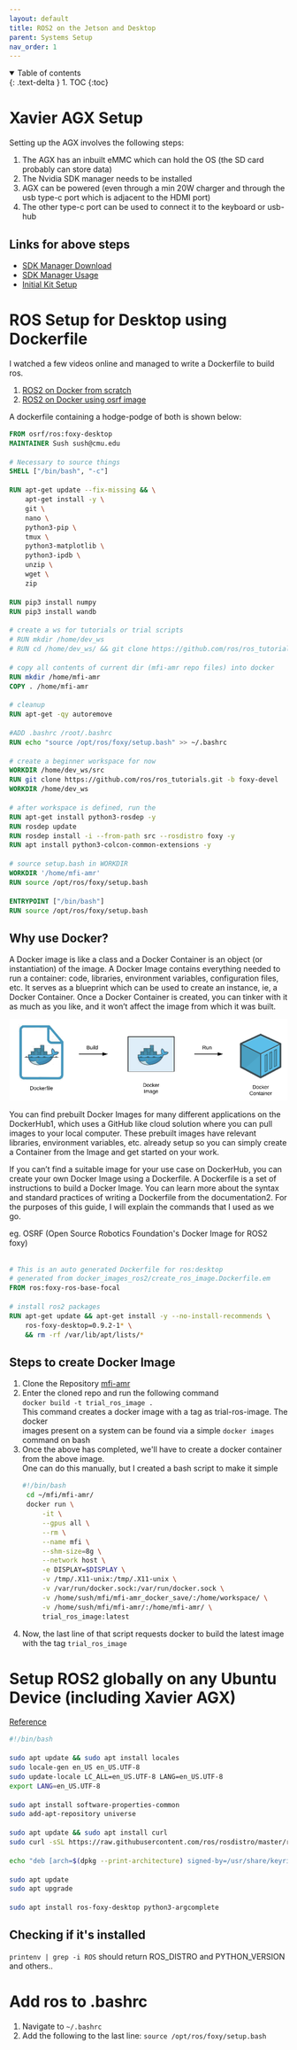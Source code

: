 ```yaml
---
layout: default
title: ROS2 on the Jetson and Desktop
parent: Systems Setup
nav_order: 1
---
```


<details open markdown="block">
  <summary>
    Table of contents
  </summary>
  {: .text-delta }
1. TOC
{:toc}
</details>

# Xavier AGX Setup

Setting up the AGX involves the following steps:
1. The AGX has an inbuilt eMMC which can hold the OS (the SD card probably can store data)
2. The Nvidia SDK manager needs to be installed
3. AGX can be powered (even through a min 20W charger and through the usb type-c port which is
   adjacent to the HDMI port)
4. The other type-c port can be used to connect it to the keyboard or usb-hub

## Links for above steps

- [SDK Manager Download](https://developer.nvidia.com/drive/sdk-manager)
- [SDK Manager Usage](https://docs.nvidia.com/sdk-manager/install-with-sdkm-jetson/index.html)
- [Initial Kit Setup](https://www.youtube.com/watch?v=-nX8eD7FusQ&ab_channel=NVIDIADeveloper)

# ROS Setup for Desktop using Dockerfile

I watched a few videos online and managed to write a Dockerfile to build ros. 

1. [ROS2 on Docker from scratch](https://devanshdhrafani.github.io/blog/2021/04/15/dockerros2.html)
2. [ROS2 on Docker using osrf image](https://www.youtube.com/watch?v=EU-QaO6xTv4&t=941s&ab_channel=xLABforSafeAutonomousSystems)

A dockerfile containing a hodge-podge of both is shown below:

```dockerfile
FROM osrf/ros:foxy-desktop
MAINTAINER Sush sush@cmu.edu

# Necessary to source things
SHELL ["/bin/bash", "-c"]

RUN apt-get update --fix-missing && \
    apt-get install -y \
    git \
    nano \
    python3-pip \
    tmux \
    python3-matplotlib \
    python3-ipdb \
    unzip \
    wget \
    zip

RUN pip3 install numpy
RUN pip3 install wandb

# create a ws for tutorials or trial scripts
# RUN mkdir /home/dev_ws 
# RUN cd /home/dev_ws/ && git clone https://github.com/ros/ros_tutorials.git -b foxy-devel

# copy all contents of current dir (mfi-amr repo files) into docker
RUN mkdir /home/mfi-amr
COPY . /home/mfi-amr

# cleanup
RUN apt-get -qy autoremove

#ADD .bashrc /root/.bashrc
RUN echo "source /opt/ros/foxy/setup.bash" >> ~/.bashrc

# create a beginner workspace for now
WORKDIR /home/dev_ws/src
RUN git clone https://github.com/ros/ros_tutorials.git -b foxy-devel
WORKDIR /home/dev_ws

# after workspace is defined, run the 
RUN apt-get install python3-rosdep -y
RUN rosdep update
RUN rosdep install -i --from-path src --rosdistro foxy -y
RUN apt install python3-colcon-common-extensions -y

# source setup.bash in WORKDIR
WORKDIR '/home/mfi-amr'
RUN source /opt/ros/foxy/setup.bash

ENTRYPOINT ["/bin/bash"]
RUN source /opt/ros/foxy/setup.bash
```

## Why use Docker?

A Docker image is like a class and a Docker Container is an object (or instantiation) of the image. A Docker Image contains everything needed to run a container: code, libraries, environment variables, configuration files, etc. It serves as a blueprint which can be used to create an instance, ie, a Docker Container. Once a Docker Container is created, you can tinker with it as much as you like, and it won’t affect the image from which it was built.

![](/images/ros_setup/docker_th.png)

You can find prebuilt Docker Images for many different applications on the DockerHub1, which uses a GitHub like cloud solution where you can pull images to your local computer. These prebuilt images have relevant libraries, environment variables, etc. already setup so you can simply create a Container from the Image and get started on your work.

If you can’t find a suitable image for your use case on DockerHub, you can create your own Docker Image using a Dockerfile. A Dockerfile is a set of instructions to build a Docker Image. You can learn more about the syntax and standard practices of writing a Dockerfile from the documentation2. For the purposes of this guide, I will explain the commands that I used as we go.

eg. OSRF (Open Source Robotics Foundation's Docker Image for ROS2 foxy)

```dockerfile

# This is an auto generated Dockerfile for ros:desktop
# generated from docker_images_ros2/create_ros_image.Dockerfile.em
FROM ros:foxy-ros-base-focal

# install ros2 packages
RUN apt-get update && apt-get install -y --no-install-recommends \
    ros-foxy-desktop=0.9.2-1* \
    && rm -rf /var/lib/apt/lists/*
```

## Steps to create Docker Image

1. Clone the Repository [mfi-amr](https://github.com/sushanthj/mfi-amr)
2. Enter the cloned repo and run the following command \
   ```docker build -t trial_ros_image .``` \
   This command creates a docker image with a tag as trial-ros-image. The docker \
   images present on a system can be found via a simple ```docker images``` command on bash
3. Once the above has completed, we'll have to create a docker container from the above image. \
   One can do this manually, but I created a bash script to make it simple
   ```bash
   #!/bin/bash
    cd ~/mfi/mfi-amr/
    docker run \
        -it \
        --gpus all \
        --rm \
        --name mfi \
        --shm-size=8g \
        --network host \
        -e DISPLAY=$DISPLAY \
        -v /tmp/.X11-unix:/tmp/.X11-unix \
        -v /var/run/docker.sock:/var/run/docker.sock \
        -v /home/sush/mfi/mfi-amr_docker_save/:/home/workspace/ \
        -v /home/sush/mfi/mfi-amr/:/home/mfi-amr/ \
        trial_ros_image:latest
    ```
4. Now, the last line of that script requests docker to build the latest image with the
   tag ```trial_ros_image```

# Setup ROS2 globally on any Ubuntu Device (including Xavier AGX)

[Reference](https://docs.ros.org/en/foxy/Installation/Ubuntu-Install-Debians.html)

```bash
#!/bin/bash

sudo apt update && sudo apt install locales
sudo locale-gen en_US en_US.UTF-8
sudo update-locale LC_ALL=en_US.UTF-8 LANG=en_US.UTF-8
export LANG=en_US.UTF-8

sudo apt install software-properties-common
sudo add-apt-repository universe

sudo apt update && sudo apt install curl
sudo curl -sSL https://raw.githubusercontent.com/ros/rosdistro/master/ros.key -o /usr/share/keyrings/ros-archive-keyring.gpg

echo "deb [arch=$(dpkg --print-architecture) signed-by=/usr/share/keyrings/ros-archive-keyring.gpg] http://packages.ros.org/ros2/ubuntu $(. /etc/os-release && echo $UBUNTU_CODENAME) main" | sudo tee /etc/apt/sources.list.d/ros2.list > /dev/null

sudo apt update
sudo apt upgrade

sudo apt install ros-foxy-desktop python3-argcomplete
```

## Checking if it's installed
```printenv | grep -i ROS``` should return ROS_DISTRO and PYTHON_VERSION and others..

# Add ros to .bashrc

1. Navigate to ```~/.bashrc```
2. Add the following to the last line: ```source /opt/ros/foxy/setup.bash```
